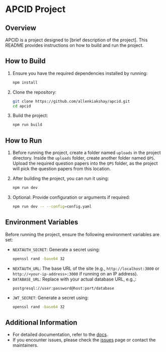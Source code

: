 # APCID Project

## Overview
APCID is a project designed to [brief description of the project]. This README provides instructions on how to build and run the project.

## How to Build
1. Ensure you have the required dependencies installed by running:
    ```bash
    npm install
    ```

2. Clone the repository:
    ```bash
    git clone https://github.com/allenkiakshay/apcid.git
    cd apcid
    ```

3. Build the project:
    ```bash
    npm run build
    ```

## How to Run
1. Before running the project, create a folder named `uploads` in the project directory. Inside the `uploads` folder, create another folder named `QPS`. Upload the required question papers into the `QPS` folder, as the project will pick the question papers from this location.

2. After building the project, you can run it using:
    ```bash
    npm run dev
    ```

3. Optional: Provide configuration or arguments if required:
    ```bash
    npm run dev -- --config=config.yaml
    ```

## Environment Variables
Before running the project, ensure the following environment variables are set:

- `NEXTAUTH_SECRET`: Generate a secret using:
    ```bash
    openssl rand -base64 32
    ```
- `NEXTAUTH_URL`: The base URL of the site (e.g., `http://localhost:3000` or `http://<your-ip-address>:3000` if running on an IP address).
- `DATABASE_URL`: Replace with your actual database URL, e.g.,:
    ```
    postgresql://user:password@host:port/database
    ```
- `JWT_SECRET`: Generate a secret using:
    ```bash
    openssl rand -base64 32
    ```

## Additional Information
- For detailed documentation, refer to the [docs](docs/).
- If you encounter issues, please check the [issues](https://github.com/allenkiakshay/apcid/issues) page or contact the maintainers.
